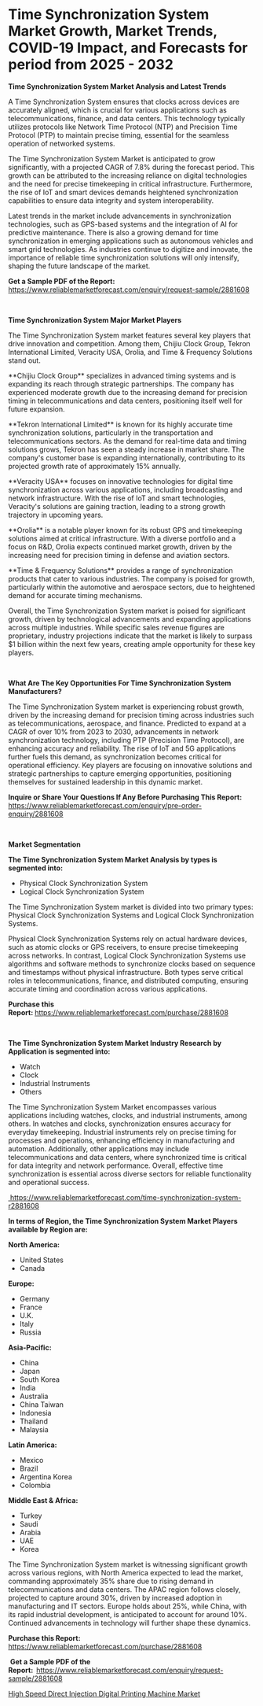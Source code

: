 <p><h1>Time Synchronization System Market Growth, Market Trends, COVID-19 Impact, and Forecasts for period from 2025 - 2032</h1></p><p><strong>Time Synchronization System Market Analysis and Latest Trends</strong></p>
<p><p>A Time Synchronization System ensures that clocks across devices are accurately aligned, which is crucial for various applications such as telecommunications, finance, and data centers. This technology typically utilizes protocols like Network Time Protocol (NTP) and Precision Time Protocol (PTP) to maintain precise timing, essential for the seamless operation of networked systems.</p><p>The Time Synchronization System Market is anticipated to grow significantly, with a projected CAGR of 7.8% during the forecast period. This growth can be attributed to the increasing reliance on digital technologies and the need for precise timekeeping in critical infrastructure. Furthermore, the rise of IoT and smart devices demands heightened synchronization capabilities to ensure data integrity and system interoperability.</p><p>Latest trends in the market include advancements in synchronization technologies, such as GPS-based systems and the integration of AI for predictive maintenance. There is also a growing demand for time synchronization in emerging applications such as autonomous vehicles and smart grid technologies. As industries continue to digitize and innovate, the importance of reliable time synchronization solutions will only intensify, shaping the future landscape of the market.</p></p>
<p><strong>Get a Sample PDF of the Report:&nbsp;</strong> <a href="https://www.reliablemarketforecast.com/enquiry/request-sample/2881608?utm_campaign=2479&utm_medium=2&utm_source=Github&utm_content=ia&utm_term=12032025&utm_id=time-synchronization-system">https://www.reliablemarketforecast.com/enquiry/request-sample/2881608</a></p>
<p>&nbsp;</p>
<p><strong>Time Synchronization System Major Market Players</strong></p>
<p><p>The Time Synchronization System market features several key players that drive innovation and competition. Among them, Chijiu Clock Group, Tekron International Limited, Veracity USA, Orolia, and Time & Frequency Solutions stand out.</p><p>**Chijiu Clock Group** specializes in advanced timing systems and is expanding its reach through strategic partnerships. The company has experienced moderate growth due to the increasing demand for precision timing in telecommunications and data centers, positioning itself well for future expansion.</p><p>**Tekron International Limited** is known for its highly accurate time synchronization solutions, particularly in the transportation and telecommunications sectors. As the demand for real-time data and timing solutions grows, Tekron has seen a steady increase in market share. The company's customer base is expanding internationally, contributing to its projected growth rate of approximately 15% annually.</p><p>**Veracity USA** focuses on innovative technologies for digital time synchronization across various applications, including broadcasting and network infrastructure. With the rise of IoT and smart technologies, Veracity's solutions are gaining traction, leading to a strong growth trajectory in upcoming years.</p><p>**Orolia** is a notable player known for its robust GPS and timekeeping solutions aimed at critical infrastructure. With a diverse portfolio and a focus on R&D, Orolia expects continued market growth, driven by the increasing need for precision timing in defense and aviation sectors.</p><p>**Time & Frequency Solutions** provides a range of synchronization products that cater to various industries. The company is poised for growth, particularly within the automotive and aerospace sectors, due to heightened demand for accurate timing mechanisms.</p><p>Overall, the Time Synchronization System market is poised for significant growth, driven by technological advancements and expanding applications across multiple industries. While specific sales revenue figures are proprietary, industry projections indicate that the market is likely to surpass $1 billion within the next few years, creating ample opportunity for these key players.</p></p>
<p>&nbsp;</p>
<p><strong>What Are The Key Opportunities For Time Synchronization System Manufacturers?</strong></p>
<p><p>The Time Synchronization System market is experiencing robust growth, driven by the increasing demand for precision timing across industries such as telecommunications, aerospace, and finance. Predicted to expand at a CAGR of over 10% from 2023 to 2030, advancements in network synchronization technology, including PTP (Precision Time Protocol), are enhancing accuracy and reliability. The rise of IoT and 5G applications further fuels this demand, as synchronization becomes critical for operational efficiency. Key players are focusing on innovative solutions and strategic partnerships to capture emerging opportunities, positioning themselves for sustained leadership in this dynamic market.</p></p>
<p><strong>Inquire or Share Your Questions If Any Before Purchasing This Report:</strong> <a href="https://www.reliablemarketforecast.com/enquiry/pre-order-enquiry/2881608?utm_campaign=2479&utm_medium=2&utm_source=Github&utm_content=ia&utm_term=12032025&utm_id=time-synchronization-system">https://www.reliablemarketforecast.com/enquiry/pre-order-enquiry/2881608</a></p>
<p>&nbsp;</p>
<p><strong>Market Segmentation</strong></p>
<p><strong>The Time Synchronization System Market Analysis by types is segmented into:</strong></p>
<p><ul><li>Physical Clock Synchronization System</li><li>Logical Clock Synchronization System</li></ul></p>
<p><p>The Time Synchronization System market is divided into two primary types: Physical Clock Synchronization Systems and Logical Clock Synchronization Systems. </p><p>Physical Clock Synchronization Systems rely on actual hardware devices, such as atomic clocks or GPS receivers, to ensure precise timekeeping across networks. In contrast, Logical Clock Synchronization Systems use algorithms and software methods to synchronize clocks based on sequence and timestamps without physical infrastructure. Both types serve critical roles in telecommunications, finance, and distributed computing, ensuring accurate timing and coordination across various applications.</p></p>
<p><strong>Purchase this Report:&nbsp;</strong><a href="https://www.reliablemarketforecast.com/purchase/2881608?utm_campaign=2479&utm_medium=2&utm_source=Github&utm_content=ia&utm_term=12032025&utm_id=time-synchronization-system">https://www.reliablemarketforecast.com/purchase/2881608</a></p>
<p>&nbsp;</p>
<p><strong>The Time Synchronization System Market Industry Research by Application is segmented into:</strong></p>
<p><ul><li>Watch</li><li>Clock</li><li>Industrial Instruments</li><li>Others</li></ul></p>
<p><p>The Time Synchronization System Market encompasses various applications including watches, clocks, and industrial instruments, among others. In watches and clocks, synchronization ensures accuracy for everyday timekeeping. Industrial instruments rely on precise timing for processes and operations, enhancing efficiency in manufacturing and automation. Additionally, other applications may include telecommunications and data centers, where synchronized time is critical for data integrity and network performance. Overall, effective time synchronization is essential across diverse sectors for reliable functionality and operational success.</p></p>
<p><a href="https://www.reliablemarketforecast.com/time-synchronization-system-r2881608?utm_campaign=2479&utm_medium=2&utm_source=Github&utm_content=ia&utm_term=12032025&utm_id=time-synchronization-system">&nbsp;https://www.reliablemarketforecast.com/time-synchronization-system-r2881608</a></p>
<p><strong>In terms of Region, the Time Synchronization System Market Players available by Region are:</strong></p>
<p>
    <p> <strong> North America: </strong>
        <ul>
            <li>United States</li>
            <li>Canada</li>
        </ul>
        </p> 
    <p> <strong> Europe: </strong>
        <ul>
            <li>Germany</li>
            <li>France</li>
            <li>U.K.</li>
            <li>Italy</li>
            <li>Russia</li>
        </ul>
        </p> 
    <p> <strong> Asia-Pacific: </strong>
        <ul>
            <li>China</li>
            <li>Japan</li>
            <li>South Korea</li>
            <li>India</li>
            <li>Australia</li>
            <li>China Taiwan</li>
            <li>Indonesia</li>
            <li>Thailand</li>
            <li>Malaysia</li>
        </ul>
        </p> 
    <p> <strong> Latin America: </strong>
        <ul>
            <li>Mexico</li>
            <li>Brazil</li>
            <li>Argentina Korea</li>
            <li>Colombia</li>
        </ul>
        </p> 
    <p> <strong> Middle East & Africa: </strong>
        <ul>
            <li>Turkey</li>
            <li>Saudi</li>
            <li>Arabia</li>
            <li>UAE</li>
            <li>Korea</li>
        </ul>
    </p>
    </p>
<p><p>The Time Synchronization System market is witnessing significant growth across various regions, with North America expected to lead the market, commanding approximately 35% share due to rising demand in telecommunications and data centers. The APAC region follows closely, projected to capture around 30%, driven by increased adoption in manufacturing and IT sectors. Europe holds about 25%, while China, with its rapid industrial development, is anticipated to account for around 10%. Continued advancements in technology will further shape these dynamics.</p></p>
<p><strong>Purchase this Report: </strong><a href="https://www.reliablemarketforecast.com/purchase/2881608?utm_campaign=2479&utm_medium=2&utm_source=Github&utm_content=ia&utm_term=12032025&utm_id=time-synchronization-system">https://www.reliablemarketforecast.com/purchase/2881608</a></p>
<p>&nbsp;<strong>Get a Sample PDF of the Report:&nbsp;&nbsp;</strong><a href="https://www.reliablemarketforecast.com/enquiry/request-sample/2881608?utm_campaign=2479&utm_medium=2&utm_source=Github&utm_content=ia&utm_term=12032025&utm_id=time-synchronization-system">https://www.reliablemarketforecast.com/enquiry/request-sample/2881608</a></p>
<p><strong></strong></p>
<p><p><a href="https://github.com/lizamflotow/Market-Research-Report-List-1/blob/main/high-speed-direct-injection-digital-printing-machine-market.md?utm_campaign=2479&utm_medium=2&utm_source=Github&utm_content=ia&utm_term=12032025&utm_id=time-synchronization-system">High Speed Direct Injection Digital Printing Machine Market</a></p></p>